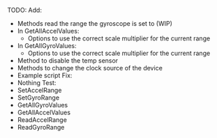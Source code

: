 TODO:
Add:
- Methods read the range the gyroscope is set to (WIP)
- In GetAllAccelValues:
	- Options to use the correct scale multiplier for the current range
- In GetAllGyroValues:
	- Options to use the correct scale multiplier for the current range
- Method to disable the temp sensor
- Methods to change the clock source of the device
- Example script
Fix:
- Nothing
Test:
- SetAccelRange
- SetGyroRange
- GetAllGyroValues
- GetAllAccelValues
- ReadAccelRange
- ReadGyroRange